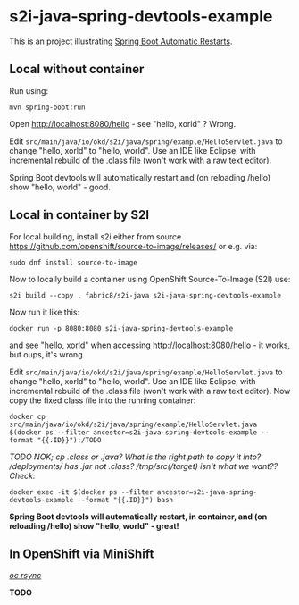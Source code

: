 # s2i-java-spring-devtools-example

This is an project illustrating [Spring Boot Automatic Restarts](../../images/centos/README.md#spring-boot-automatic-restarts).


## Local without container

Run using:

    mvn spring-boot:run

Open [http://localhost:8080/hello](http://localhost:8080/hello) - see "hello, xorld" ? Wrong.

Edit `src/main/java/io/okd/s2i/java/spring/example/HelloServlet.java` to change "hello, xorld" to "hello, world".
Use an IDE like Eclipse, with incremental rebuild of the .class file (won't work with a raw text editor).

Spring Boot devtools will automatically restart and (on reloading /hello) show "hello, world" - good.


## Local in container by S2I

For local building, install s2i either from source https://github.com/openshift/source-to-image/releases/ or e.g. via:

    sudo dnf install source-to-image

Now to locally build a container using OpenShift Source-To-Image (S2I) use:

    s2i build --copy . fabric8/s2i-java s2i-java-spring-devtools-example

Now run it like this:

    docker run -p 8080:8080 s2i-java-spring-devtools-example

and see "hello, xorld" when accessing [http://localhost:8080/hello](http://localhost:8080/hello) - it works, but oups, it's wrong.

Edit `src/main/java/io/okd/s2i/java/spring/example/HelloServlet.java` to change "hello, xorld" to "hello, world".
Use an IDE like Eclipse, with incremental rebuild of the .class file (won't work with a raw text editor).
Now copy the fixed class file into the running container:

    docker cp src/main/java/io/okd/s2i/java/spring/example/HelloServlet.java  $(docker ps --filter ancestor=s2i-java-spring-devtools-example --format "{{.ID}}"):/TODO

_TODO NOK; cp .class or .java? What is the right path to copy it into?  /deployments/ has .jar not .class? /tmp/src(/target) isn't what we want?? Check:_

    docker exec -it $(docker ps --filter ancestor=s2i-java-spring-devtools-example --format "{{.ID}}") bash

**Spring Boot devtools will automatically restart, in container, and (on reloading /hello) show "hello, world" - great!**



## In OpenShift via MiniShift

_[oc rsync](https://docs.okd.io/latest/dev_guide/copy_files_to_container.html)_

**TODO**
